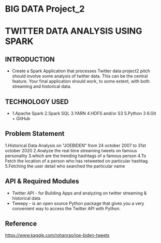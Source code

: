 # BIG DATA Project_2
# TWITTER DATA ANALYSIS USING SPARK
## INTRODUCTION
* Create a Spark Application that processes Twitter data project2 pitch should involve some analysis of twitter data. This can be the central feature. Your final application should work, to some extent, with both streaming and historical data.
## TECHNOLOGY USED
* 1.Apache Spark
2.Spark SQL
3.YARN
4.HDFS and/or S3
5.Python 3
6.Git + GitHub
## Problem Statement
1.Historical Data Analysis on "JOEBIDEN" from 24 october 2007 to 31st october 2020
2.Analyze the real time streaming tweets on famous personality
3.which are the trending hashtags of a famous person
4.To Fetch the location of a person who has retweeted on particular hashtag.
5.Fetching the user detail who searched the particular name
## API & Required Modules
* Twitter API - for Building Apps and analyzing on twitter streaming & historical data
* Tweepy - is an open source Python package that gives you a very convenient way to access the Twitter API with Python.
## Reference
https://www.kaggle.com/rohanrao/joe-biden-tweets
